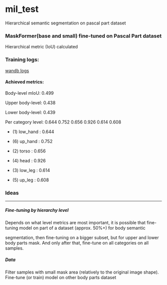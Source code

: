 # mil_test
Hierarchical semantic segmentation on pascal part dataset

### MaskFormer(base and small) fine-tuned on Pascal Part dataset


   Hierarchical metric (IoU) calculated 


### Training logs: 


[wandb logs](https://wandb.ai/sapsapfear/mil_test/overview?workspace=user-sapsapfear)

#### Achieved metrics:


Body-level mIoU: 0.499


Upper body-level: 0.438


Lower body-level: 0.439



Per category level: 0.644 0.752 0.656 0.926 0.614 0.608


 * (1) low_hand : 0.644
 
 
 * (6) up_hand : 0.752
 
 
 * (2) torso : 0.656
 
 
 * (4) head : 0.926
 
 
 * (3) low_leg : 0.614
 
 
 * (5) up_leg : 0.608



### Ideas
------------------------------------------------
##### Fine-tuning by hierarchy level


   Depends on what level metrics are most important, it is possible that fine-tuning model on part of a dataset (approx. 50%+) for body semantic
   
   segmentation, then fine-tuning on a bigger subset, but for upper and lower body parts mask. And only after that, fine-tune on all categories on all samples.
   
   
##### Data


   Filter samples with small mask area (relatively to the original image shape).
   Fine-tune (or train) model on other body parts dataset
